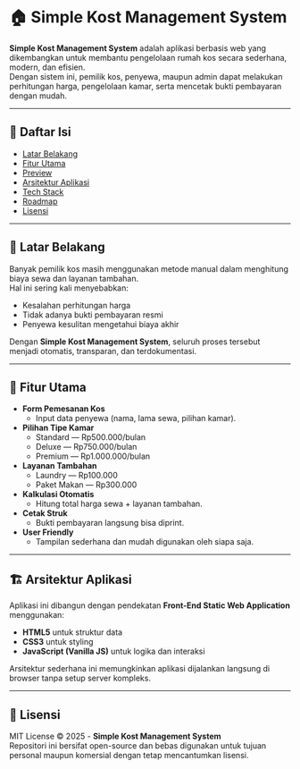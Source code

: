 # 🏠 Simple Kost Management System

**Simple Kost Management System** adalah aplikasi berbasis web yang dikembangkan untuk membantu pengelolaan rumah kos secara sederhana, modern, dan efisien.  
Dengan sistem ini, pemilik kos, penyewa, maupun admin dapat melakukan perhitungan harga, pengelolaan kamar, serta mencetak bukti pembayaran dengan mudah.  

---

## 📖 Daftar Isi
- [Latar Belakang](#-latar-belakang)
- [Fitur Utama](#-fitur-utama)
- [Preview](#-preview)
- [Arsitektur Aplikasi](#-arsitektur-aplikasi)
- [Tech Stack](#-tech-stack)
- [Roadmap](#-roadmap)
- [Lisensi](#-lisensi)
---

## 🎯 Latar Belakang
Banyak pemilik kos masih menggunakan metode manual dalam menghitung biaya sewa dan layanan tambahan.  
Hal ini sering kali menyebabkan:
- Kesalahan perhitungan harga
- Tidak adanya bukti pembayaran resmi
- Penyewa kesulitan mengetahui biaya akhir  

Dengan **Simple Kost Management System**, seluruh proses tersebut menjadi otomatis, transparan, dan terdokumentasi.

---

## 🚀 Fitur Utama
- **Form Pemesanan Kos**
  - Input data penyewa (nama, lama sewa, pilihan kamar).
- **Pilihan Tipe Kamar**
  - Standard — Rp500.000/bulan  
  - Deluxe — Rp750.000/bulan  
  - Premium — Rp1.000.000/bulan  
- **Layanan Tambahan**
  - Laundry — Rp100.000  
  - Paket Makan — Rp300.000  
- **Kalkulasi Otomatis**
  - Hitung total harga sewa + layanan tambahan.  
- **Cetak Struk**
  - Bukti pembayaran langsung bisa diprint.  
- **User Friendly**
  - Tampilan sederhana dan mudah digunakan oleh siapa saja.

---

## 🏗️ Arsitektur Aplikasi
Aplikasi ini dibangun dengan pendekatan **Front-End Static Web Application** menggunakan:
- **HTML5** untuk struktur data  
- **CSS3** untuk styling  
- **JavaScript (Vanilla JS)** untuk logika dan interaksi  

Arsitektur sederhana ini memungkinkan aplikasi dijalankan langsung di browser tanpa setup server kompleks.

---
## 📄 Lisensi
MIT License © 2025 - **Simple Kost Management System**  
Repositori ini bersifat open-source dan bebas digunakan untuk tujuan personal maupun komersial dengan tetap mencantumkan lisensi.

